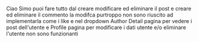 Ciao Simo puoi fare tutto dal creare modificare ed eliminare il post e creare ed eliminare il commento la modifca purtroppo non sono riuscito ad implementarla come i like e nel dropdown Author Detail pagina per vedere i post dell'utente e Profile pagina per modificare i dati utente e/o eliminare l'utente non sono funzionanti